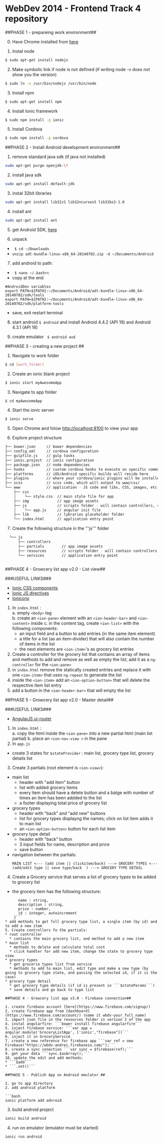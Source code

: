 # WebDev 2014 - Frontend Track 4 repository #

##PHASE 1 - prepareing work environment##

0. Have Chrome installed from [here](http://www.google.com/chrome/)  

1. Instal node  

  ```bash
  $ sudo apt-get install nodejs
  ```

2. Make symbolic link if node is not defined (if writing node -v does not show you the version)  

  ```bash
  $ sudo ln -s /usr/bin/nodejs /usr/bin/node  
  ```

3. Install npm  

  ```bash
  $ sudo apt-get install npm
  ```
  
4. Install Ionic framework 

  ```bash
  $ sudo npm install -g ionic
  ```
  
5. Install Cordova  

  ```bash
  $ sudo npm install -g cordova
  ```
  
##PHASE 2 - Install Android development environment##   

1. remove standard java sdk  (if java not installed)  

  ```bash
  sudo apt-get purge openjdk-\*
  ```

2. install java sdk 
  
  ```bash
  sudo apt-get install default-jdk
  ```
  
3. instal 32bit libraries  
  
  ```bash
  sudo apt-get install lib32z1 lib32ncurses5 lib32bz2-1.0
  ```
  
4. install ant  

  ```bash
  sudo apt-get install ant
  ```

5. get Android SDK, [here](https://developer.android.com/sdk/index.html?hl=i)

6. unpack
  * ``` $ cd ~/Downloads```
  * ``` unzip adt-bundle-linux-x86_64-20140702.zip -d ~/Documents/Android ```

7. add android to path:
  * ``` $ nano ~/.bashrc```
  * copy at the end
  ``` 
  #AndroidDev variables
  export PATH=${PATH}:~/Documents/Android/adt-bundle-linux-x86_64-20140702/sdk/tools
  export PATH=${PATH}:~/Documents/Android/adt-bundle-linux-x86_64-20140702/sdk/platform-tools
  ```
  * save, exit restart terminal
  
8. start android ```$ android``` and install Android 4.4.2 (API 19) and Android 4.3.1 (API 18)

9. create emulator ``` $ android avd```
  

##PHASE 3 - creating a new project ##

1. Navigate to work folder  

  ```bash
  $ cd [work_folder]
  ```
  
2. Create an ionic blank project  

  ```bash
  $ ionic start myAwesomeApp
  ```
3. Navigate to app folder  

  ```bash
  $ cd myAwesomeApp
  ```
  
4. Start the ionic server  

  ```bash
  $ ionic serve
  ```
5. Open Chrome and folow [http://localhost:8100](http://localhost:8100) to view your app  

6. Explore project structure  

  ```bash
  ├── bower.json     // bower dependencies
  ├── config.xml     // cordova configuration
  ├── gulpfile.js    // gulp tasks
  ├── ionic.project  // ionic configuration
  ├── package.json   // node dependencies
  ├── hooks          // custom cordova hooks to execute on specific commands
  ├── platforms      // iOS/Android specific builds will reside here
  ├── plugins        // where your cordova/ionic plugins will be installed
  ├── scss           // scss code, which will output to www/css/
  └── www            // application - JS code and libs, CSS, images, etc.
      ├── css             
      │    └── style.css  // main style file for app
      ├── img             // app image assets
      ├── js              // scripts folder - will contain controllers, services, partial views etc.
      │    └── app.js     // angular init file
      ├── lib             // lybraries placeholder folder
      └── index.html      // application entry point
  ````

7. Create the following structure in the '''js''' folder  

```bash
  └── js     
      ├── controllers             
      ├── partials        // app image assets
      ├── resources       // scripts folder - will contain controllers, services, partial views etc.
      └── services        // application entry point
      
```


##PHASE 4 - Growcery list app v2.0 - List view##

###USEFUL LINKS###

*  [Ionic CSS components](http://ionicframework.com/docs/components/)
*  [Ionic JS directives](http://ionicframework.com/docs/api/)
*  [Ionicons](http://ionicons.com/)


1. In ```index.html``` :  
  a. empty ```<body>``` tag  
  b. create an ```<ion-pane>``` element with an ```<ion-header-bar>``` and ```<ion-content>``` inside
  c. in the content tag, create ```<ion-list>``` with the following components:
    * an input field and a button to add entries (in the same item element)
    * a title for a list (as an item-divider) that will also contain the number of items in the list
    * the next elements are ```<ion-item>```'s as grocery list entries
2. Create a controller for the grocery list that contains an array of items and methods to add and remove as well as empty the list; add it as a ```ng-controller``` for the ```<ion-pane>```
3. in ```index.html``` remove the statically created entries and replace it with one ```<ion-item>``` that uses ```ng-repeat``` to generate the list
4. inside the ```<ion-item>``` add an ```<ion-option-button>``` that will delete the respective item list entry
5. add a button in the ```<ion-header-bar>``` that will empty the list
  

##PHASE 5 - Growcery list app v2.0 - Master detail##

###USEFUL LINKS###

*  [AngularJS ui-router](https://github.com/angular-ui/ui-router)


1. In ```index.html``` :  
  a. copy the html inside the ```<ion-pane>``` into a new partial html (main list partial)
  b. place an ```<ion-nav-view >``` in the pane
2. In ```app.js```
  * create 3 states for ```$stateProvider``` : main list, grocery type list, grocery details list
3. Create 3 partials (root element is ```<ion-view>```):
  * main list
    * header with "add item" button
    * list with added grocery items 
    * every item should have a delete button and a batge with number of times an item has been addded to the list
    * a footer displaying total price of grocery list
  * grocery types 
    * header with "back" and "add new" buttons
    * list for grocery types displayng the names; click on list item adds it to main list
    * an ```<ion-option-button>``` button for each list item
  * grocery type detail
    * header with "back" button
    * 3 input fields for name, description and price
    * save button
  * navigation between the partials:  
    ```
    MAIN LIST <--- (add item || clickitem/back) ---> GROCERY TYPES <--- (add/edit type || save type/back  ) ---> GROCERY TYPE DETAIL
    ```
4. Create a Grocery service that serves a list of grocery types to be added to grocery list
  * the grocery item has the following structure:  
  ``` {
        name : string,
        description : string,
        price : number,
        id : integer, autoincrement
      }```
  * add methods to get full grocery type list, a single item (by id) and to add a new item
5. Create controllers fo the partials:
  * root controller
    * contains the main grocery list, and method to add a new item
  * main list
    * methods to delete and calculate total cost
    * click handler for add new item, change the state to grocery type view
  * grocery types 
    * get grocerie types list from service
    * methods to add to main list, edit type and make a new type (by going to grocery type state, and passing the selected id, if it is the case)
  * grocery type detail
    * get grocery type details (if id is present in ```$stateParams```)
    * save details and go back to type list

##PHASE 4 - Growcery list app v3.0 - Firebase connection##   

1. create firebase account [here](https://www.firebase.com/signup/)
2. create firebase app from [dashboard](https://www.firebase.com/account/) (name it wbdv-your_full_name)
3. import json file in the resources folder in version 3 of the app
4. instal angularfire: ```bower install firebase angularfire```
5. inject firebase service: ```var app = angular.module('GroceryListApp', ['ionic',"firebase"])```
6. inject it in GroceryService
7. create a new reference for firebase app ```var ref = new Firebase("https://wbdv-andrei.firebaseio.com/");```
8. create a sync conection ```var sync = $firebase(ref);```
9. get your data ```sync.$asArray();```
10. update the edit and add methods:
  * ```$add```
  * ```.set()```

##PHASE 5 - Publish App on Android emulator ##

1. go to app directory
2. add android platform

  ```bash
  ionic platform add adnroid
  ```

3. build android project

  ```bash
  ionic build android

  ```
4. run on emulator (emulator must be started)

  ```bash
  ionic run android
  ```
